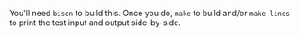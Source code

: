 You'll need `bison` to build this. Once you do, `make` to build and/or `make lines` to print the test input and output side-by-side.
